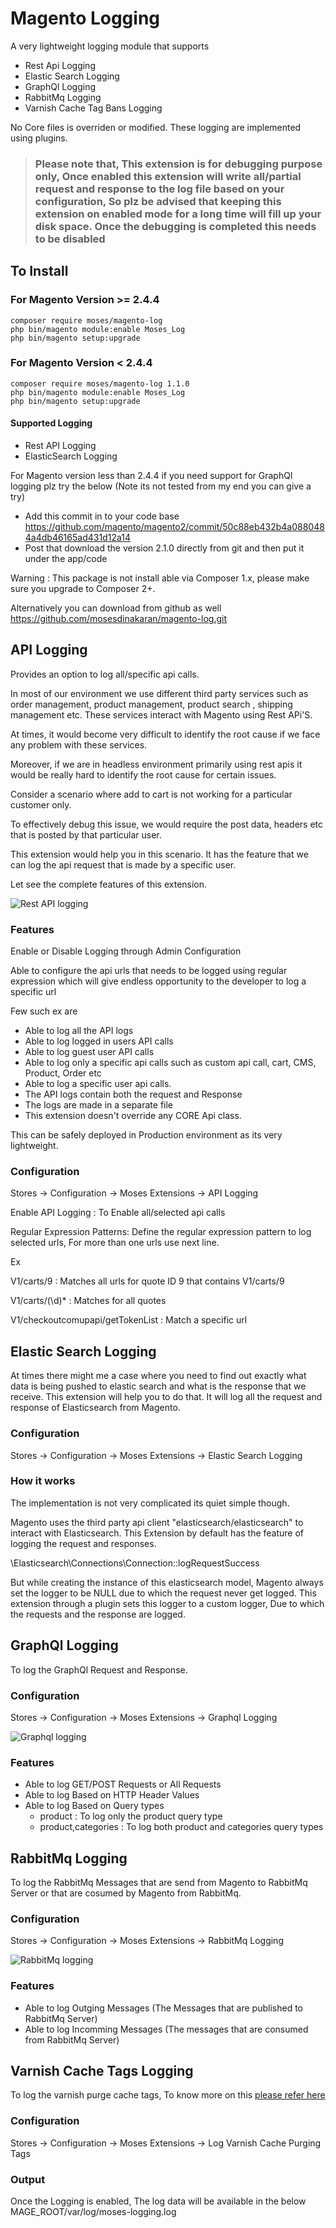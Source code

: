 # Magento Logging

A very lightweight logging module that supports
- Rest Api Logging
- Elastic Search Logging
- GraphQl Logging
- RabbitMq Logging
- Varnish Cache Tag Bans Logging

No Core files is overriden or modified. These logging are implemented using plugins.


> ### Please note that, This extension is for debugging purpose only, Once enabled this extension will write all/partial request and response to the log file based on your configuration, So plz be advised that keeping this extension on enabled mode for a long time will fill up your disk space. Once the debugging is completed this needs to be disabled

## To Install

### For Magento Version >= 2.4.4

```
composer require moses/magento-log
php bin/magento module:enable Moses_Log
php bin/magento setup:upgrade
```

### For Magento Version < 2.4.4

```
composer require moses/magento-log 1.1.0
php bin/magento module:enable Moses_Log
php bin/magento setup:upgrade
```

#### Supported Logging
- Rest API Logging
- ElasticSearch Logging

For Magento version less than 2.4.4 if you need support for GraphQl logging plz try the below (Note its not tested from my end you can give a try)
- Add this commit in to your code base https://github.com/magento/magento2/commit/50c88eb432b4a0880484a4db46165ad431d12a14
- Post that download the version 2.1.0 directly from git and then put it under the app/code 

Warning : This package is not install able via Composer 1.x, please make sure you upgrade to Composer 2+.

Alternatively you can download from github as well https://github.com/mosesdinakaran/magento-log.git


## API Logging

Provides an option to log all/specific api calls.

In most of our environment we use different third party services such as order management, product management, product search , shipping management etc. These services interact with Magento using Rest APi'S. 

At times, it would become very difficult to identify the root cause if we face any problem with these services.

Moreover, if we are in headless environment primarily using rest apis it would be really hard to identify the root cause for certain issues. 

Consider a scenario where add to cart is not working for a particular customer only. 

To effectively debug this issue, we would require the post data, headers etc that is posted by that particular user.

This extension would help you in this scenario. It has the feature that we can log the api request that is made by a specific user.

Let see the complete features of this extension.

![Rest API logging](https://mosesdinakaran.com/wp-content/uploads/2023/03/image-26-1024x343.png)

### Features
Enable or Disable Logging through Admin Configuration

Able to configure the api urls that needs to be logged using regular expression which will give endless opportunity to the developer to log a specific url

Few such ex are

- Able to log all the API logs
- Able to log logged in users API calls
- Able to log guest user API calls
- Able to log only a specific api calls such as custom api call, cart, CMS, Product, Order etc
- Able to log a specific user api calls.
- The API logs contain both the request and Response
- The logs are made in a separate file 
- This extension doesn't override any CORE Api class.

This can be safely deployed in Production environment as its very lightweight.

### Configuration
Stores -> Configuration -> Moses Extensions -> API Logging

Enable API Logging : To Enable all/selected api calls

Regular Expression Patterns: Define the regular expression pattern to log selected urls, For more than one urls use next line.

Ex

V1/carts/9 : Matches all urls for quote ID 9 that contains V1/carts/9

V1/carts/(\d)* : Matches for all quotes

V1/checkoutcomupapi/getTokenList : Match a specific url


## Elastic Search Logging

At times there might me a case where you need to find out exactly what data is being pushed to elastic search and what is the response that we receive.
This extension will help you to do that.
It will log all the request and response of Elasticsearch from Magento.

### Configuration
Stores -> Configuration -> Moses Extensions -> Elastic Search Logging

### How it works
The implementation is not very complicated its quiet simple though.

Magento uses the third party api client "elasticsearch/elasticsearch" to interact with Elasticsearch. This Extension by default has the feature of logging the request and responses.

\Elasticsearch\Connections\Connection::logRequestSuccess

But while creating the instance of this elasticsearch model, Magento always set the logger to be NULL due to which the request never get logged.
This extension through a plugin sets this logger to a custom logger, Due to which the requests and the response are logged.

## GraphQl Logging
To log the GraphQl Request and Response.

### Configuration
Stores -> Configuration -> Moses Extensions -> Graphql Logging

![Graphql logging](https://mosesdinakaran.com/wp-content/uploads/2023/03/image-27-1024x530.png)

### Features
- Able to log GET/POST Requests or All Requests
- Able to log Based on HTTP Header Values
- Able to log Based on Query types
  - product : To log only the product query type
  - product,categories : To log both product and categories query types

## RabbitMq Logging
To log the RabbitMq Messages that are send from Magento to RabbitMq Server or that are cosumed by Magento from RabbitMq.

### Configuration
Stores -> Configuration -> Moses Extensions -> RabbitMq Logging

![RabbitMq logging](https://mosesdinakaran.com/wp-content/uploads/2023/03/image-28-1024x210.png)


### Features
- Able to log Outging Messages (The Messages that are published to RabbitMq Server)
- Able to log Incomming Messages (The messages that are consumed from RabbitMq Server)

## Varnish Cache Tags Logging
To log the varnish purge cache tags, To know more on this <a href="https://mosesdinakaran.com/magento-2-full-page-caching-with-varnish-in-depth/#Configure_Commerce_to_purge_Varnish">please refer here </a>

### Configuration
Stores -> Configuration -> Moses Extensions -> Log Varnish Cache Purging Tags


### Output
Once the Logging is enabled, The log data will be available in the below
MAGE_ROOT/var/log/moses-logging.log

